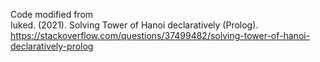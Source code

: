 Code modified from  
Iuked. (2021). Solving Tower of Hanoi declaratively (Prolog). https://stackoverflow.com/questions/37499482/solving-tower-of-hanoi-declaratively-prolog
